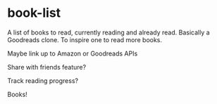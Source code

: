 # book-list

A list of books to read, currently reading and already read. Basically a Goodreads clone. To inspire one to read more books.

Maybe link up to Amazon or Goodreads APIs

Share with friends feature?

Track reading progress?

Books!